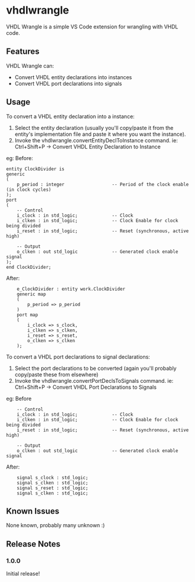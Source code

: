 # vhdlwrangle 

VHDL Wrangle is a simple VS Code extension for wrangling with VHDL code.

## Features

VHDL Wrangle can:

* Convert VHDL entity declarations into instances
* Convert VHDL port declarations into signals


## Usage

To convert a VHDL entity declaration into a instance:

1. Select the entity declaration (usually you'll copy/paste it from the entity's implementation file and paste it where you want the instance).
2. Invoke the vhdlwrangle.convertEntityDeclToInstance command.  ie: Ctrl+Shift+P -> Convert VHDL Entity Declaration to Instance

eg: Before:

```
entity ClockDivider is
generic
(
    p_period : integer                  -- Period of the clock enable (in clock cycles)
);
port 
( 
    -- Control
    i_clock : in std_logic;             -- Clock
    i_clken : in std_logic;             -- Clock Enable for clock being divided
    i_reset : in std_logic;             -- Reset (synchronous, active high)
    
    -- Output
    o_clken : out std_logic             -- Generated clock enable signal
);
end ClockDivider;
```

After:
```
	e_ClockDivider : entity work.ClockDivider
	generic map
	(
		p_period => p_period
	)
	port map
	(
		i_clock => s_clock,
		i_clken => s_clken,
		i_reset => s_reset,
		o_clken => s_clken
	);
```

To convert a VHDL port declarations to signal declarations:

1. Select the port declarations to be converted (again you'll probably copy/paste these from elsewhere)
2. Invoke the vhdlwrangle.convertPortDeclsToSignals command.  ie: Ctrl+Shift+P -> Convert VHDL Port Declarations to Signals

eg: Before

```
    -- Control
    i_clock : in std_logic;             -- Clock
    i_clken : in std_logic;             -- Clock Enable for clock being divided
    i_reset : in std_logic;             -- Reset (synchronous, active high)
    
    -- Output
    o_clken : out std_logic             -- Generated clock enable signal
```

After:

```
	signal s_clock : std_logic;
	signal s_clken : std_logic;
	signal s_reset : std_logic;
	signal s_clken : std_logic;
```



## Known Issues

None known, probably many unknown :)

## Release Notes


### 1.0.0

Initial release!


